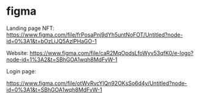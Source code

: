 # figma

Landing page NFT:
https://www.figma.com/file/frPosaPnj9dYh5untNoFOT/Untitled?node-id=0%3A1&t=bOzLiJQ5AzlPHaGO-1

Website:
https://www.figma.com/file/caR2MqOpdsLfoWyv53qfK0/e-logo?node-id=1%3A2&t=SBhGOA1wqh8MdFvW-1

Login page:

https://www.figma.com/file/otWvRvcYlQn92OKsSo6d4y/Untitled?node-id=0%3A1&t=SBhGOA1wqh8MdFvW-1


